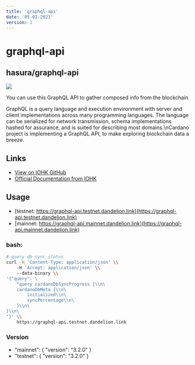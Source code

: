 ```yaml
---
title: 'graphql-api'
date: '05-02-2021'
version: 1
---    
```


# graphql-api
## hasura/graphql-api

![](/showcase-graphql-api.png)

You can use this GraphQL API to gather composed info from the blockchain

GraphQL is a query language and execution environment with server and client implementations across many programming languages. The language can be serialized for network transmission, schema implementations hashed for assurance, and is suited for describing most domains.\nCardano project is implementing a GraphQL API, to make exploring blockchain data a breeze.


## Links
- [View on IOHK GitHub](https://github.com/input-output-hk/cardano-graphql#overview)
- [Official Documentation from IOHK](https://input-output-hk.github.io/cardano-graphql/)

## Usage

- [testnet: https://graphql-api.testnet.dandelion.link](https://graphql-api.testnet.dandelion.link)
- [mainnet: https://graphql-api.mainnet.dandelion.link](https://graphql-api.mainnet.dandelion.link)

### bash:
```bash
# query db sync status
curl -H 'Content-Type: application/json' \\
    -H 'Accept: application/json' \\
    --data-binary \\
'{"query": \
    "query cardanoDbSyncProgress {\\n\
    cardanoDbMeta {\\n\
        initialized\\n\
        syncPercentage\\n\
    }\\n\
}\\n\
"}' \\
    https://graphql-api.testnet.dandelion.link
```

### Version
- "mainnet": { "version": "3.2.0" }
- "testnet": { "version": "3.2.0" }
